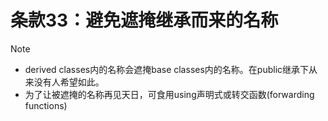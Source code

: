 # 条款33：避免遮掩继承而来的名称

> [!NOTE]
>
> - derived classes内的名称会遮掩base classes内的名称。在public继承下从来没有人希望如此。
> - 为了让被遮掩的名称再见天日，可食用using声明式或转交函数(forwarding functions)

